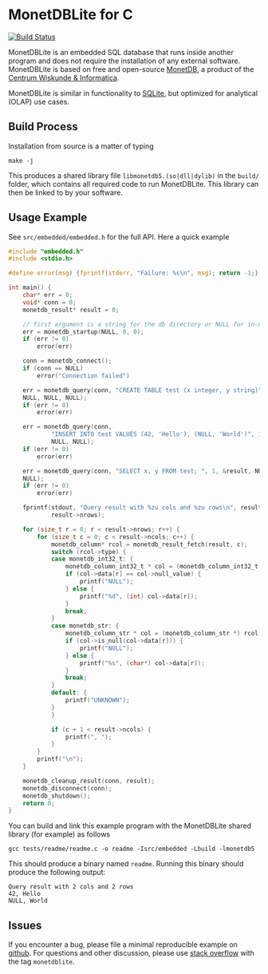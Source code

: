 # MonetDBLite for C

[![Build Status](https://travis-ci.org/hannesmuehleisen/MonetDBLite.svg?branch=Jul2017Lite-C)](https://travis-ci.org/hannesmuehleisen/MonetDBLite)

MonetDBLite is an embedded SQL database that runs inside another program and does not require the installation of any external software. MonetDBLite is based on free and open-source [MonetDB](https://www.monetdb.org/Home), a product of the [Centrum Wiskunde & Informatica](http://www.cwi.nl).

MonetDBLite is similar in functionality to [SQLite](https://www.sqlite.org), but optimized for analytical (OLAP) use cases.


## Build Process

Installation from source is a matter of typing 

```
make -j
````

This produces a shared library file `libmonetdb5.(so|dll|dylib)` in the `build/` folder, which contains all required code to run MonetDBLite. This library can then be linked to by your software. 

## Usage Example

See `src/embedded/embedded.h` for the full API. Here a quick example

````C
#include "embedded.h"
#include <stdio.h>

#define error(msg) {fprintf(stderr, "Failure: %s\n", msg); return -1;}

int main() {
	char* err = 0;
	void* conn = 0;
	monetdb_result* result = 0;

	// first argument is a string for the db directory or NULL for in-memory mode
	err = monetdb_startup(NULL, 0, 0);
	if (err != 0)
		error(err)

	conn = monetdb_connect();
	if (conn == NULL)
		error("Connection failed")

	err = monetdb_query(conn, "CREATE TABLE test (x integer, y string)", 1,
	NULL, NULL, NULL);
	if (err != 0)
		error(err)

	err = monetdb_query(conn,
			"INSERT INTO test VALUES (42, 'Hello'), (NULL, 'World')", 1, NULL,
			NULL, NULL);
	if (err != 0)
		error(err)

	err = monetdb_query(conn, "SELECT x, y FROM test; ", 1, &result, NULL,
	NULL);
	if (err != 0)
		error(err)

	fprintf(stdout, "Query result with %zu cols and %zu rows\n", result->ncols,
			result->nrows);

	for (size_t r = 0; r < result->nrows; r++) {
		for (size_t c = 0; c < result->ncols; c++) {
			monetdb_column* rcol = monetdb_result_fetch(result, c);
			switch (rcol->type) {
			case monetdb_int32_t: {
				monetdb_column_int32_t * col = (monetdb_column_int32_t *) rcol;
				if (col->data[r] == col->null_value) {
					printf("NULL");
				} else {
					printf("%d", (int) col->data[r]);
				}
				break;
			}
			case monetdb_str: {
				monetdb_column_str * col = (monetdb_column_str *) rcol;
				if (col->is_null(col->data[r])) {
					printf("NULL");
				} else {
					printf("%s", (char*) col->data[r]);
				}
				break;
			}
			default: {
				printf("UNKNOWN");
			}
			}

			if (c + 1 < result->ncols) {
				printf(", ");
			}
		}
		printf("\n");
	}

	monetdb_cleanup_result(conn, result);
	monetdb_disconnect(conn);
	monetdb_shutdown();
	return 0;
}
````

You can build and link this example program with the MonetDBLite shared library (for example) as follows
````
gcc tests/readme/readme.c -o readme -Isrc/embedded -Lbuild -lmonetdb5
````
This should produce a binary named `readme`. Running this binary should produce the following output:
````
Query result with 2 cols and 2 rows
42, Hello
NULL, World
````


## Issues

If you encounter a bug, please file a minimal reproducible example on [github](https://github.com/hannesmuehleisen/MonetDBLite/issues). For questions and other discussion, please use [stack overflow](http://stackoverflow.com/questions/tagged/monetdblite) with the tag `monetdblite`. 
